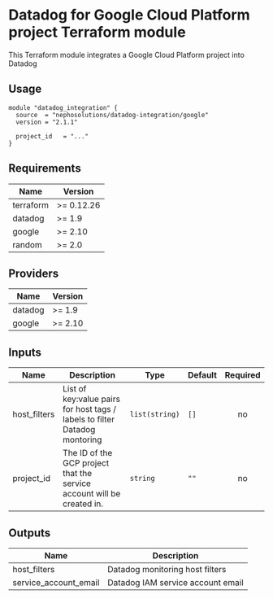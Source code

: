 # Datadog for Google Cloud Platform project Terraform module

This Terraform module integrates a Google Cloud Platform project into Datadog

## Usage

```hcl
module "datadog_integration" {
  source  = "nephosolutions/datadog-integration/google"
  version = "2.1.1"

  project_id   = "..."
}
```

<!-- BEGINNING OF PRE-COMMIT-TERRAFORM DOCS HOOK -->
## Requirements

| Name | Version |
|------|---------|
| terraform | >= 0.12.26 |
| datadog | >= 1.9 |
| google | >= 2.10 |
| random | >= 2.0 |

## Providers

| Name | Version |
|------|---------|
| datadog | >= 1.9 |
| google | >= 2.10 |

## Inputs

| Name | Description | Type | Default | Required |
|------|-------------|------|---------|:--------:|
| host\_filters | List of key:value pairs for host tags / labels to filter Datadog montoring | `list(string)` | `[]` | no |
| project\_id | The ID of the GCP project that the service account will be created in. | `string` | `""` | no |

## Outputs

| Name | Description |
|------|-------------|
| host\_filters | Datadog monitoring host filters |
| service\_account\_email | Datadog IAM service account email |

<!-- END OF PRE-COMMIT-TERRAFORM DOCS HOOK -->
